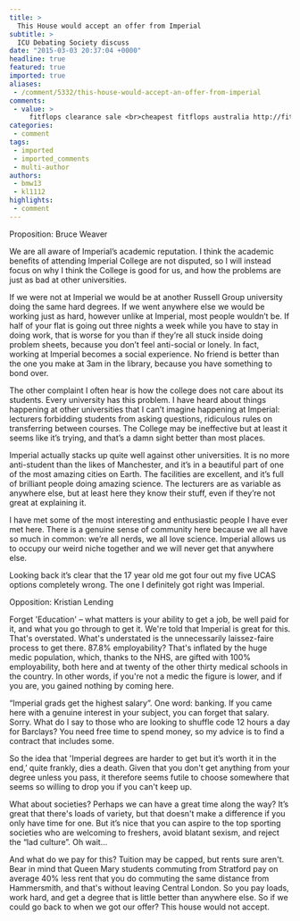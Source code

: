 ```yaml
---
title: >
  This House would accept an offer from Imperial
subtitle: >
  ICU Debating Society discuss
date: "2015-03-03 20:37:04 +0000"
headline: true
featured: true
imported: true
aliases:
 - /comment/5332/this-house-would-accept-an-offer-from-imperial
comments:
 - value: >
     fitflops clearance sale <br>cheapest fitflops australia http://fitflopsau.blogspot.com/,fitflops clearance sale <br>cheapest fitflops australia http://fitflopsau.blogspot.com/,birkenstock online discount <br>discount birkenstocks http://birkenstockaustraliamalls.com/,birkenstock online discount <br>discount birkenstocks http://birkenstockaustraliamalls.com/,A preview of the song can be seen on Shakira's official YouTube sheet. Being physically unable carry out in my beloved game, poker provided me with a predicament. Also, make note of which card own put up for market. <br>crÃ©dits fut rapidement http://creditsfut.com/,A preview of the song can be seen on Shakira's official YouTube sheet. Being physically unable carry out in my beloved game, poker provided me with a predicament. Also, make note of which card own put up for market. <br>crÃ©dits fut rapidement http://creditsfut.com/,cristian louboutin <br>christian louboutin outlet online http://christianlouboutincanadaoutlet.blogspot.com/,cristian louboutin <br>christian loubouti
categories:
 - comment
tags:
 - imported
 - imported_comments
 - multi-author
authors:
 - bmw13
 - kl1112
highlights:
 - comment
---
```


Proposition: Bruce Weaver

We are all aware of Imperial’s academic reputation. I think the academic benefits of attending Imperial College are not disputed, so I will instead focus on why I think the College is good for us, and how the problems are just as bad at other universities.

If we were not at Imperial we would be at another Russell Group university doing the same hard degrees. If we went anywhere else we would be working just as hard, however unlike at Imperial, most people wouldn’t be. If half of your flat is going out three nights a week while you have to stay in doing work, that is worse for you than if they’re all stuck inside doing problem sheets, because you don’t feel anti-social or lonely. In fact, working at Imperial becomes a social experience. No friend is better than the one you make at 3am in the library, because you have something to bond over.

The other complaint I often hear is how the college does not care about its students. Every university has this problem. I have heard about things happening at other universities that I can’t imagine happening at Imperial: lecturers forbidding students from asking questions, ridiculous rules on transferring between courses. The College may be ineffective but at least it seems like it’s trying, and that’s a damn sight better than most places.

Imperial actually stacks up quite well against other universities. It is no more anti-student than the likes of Manchester, and it’s in a beautiful part of one of the most amazing cities on Earth. The facilities are excellent, and it’s full of brilliant people doing amazing science. The lecturers are as variable as anywhere else, but at least here they know their stuff, even if they’re not great at explaining it.

I have met some of the most interesting and enthusiastic people I have ever met here. There is a genuine sense of community here because we all have so much in common: we’re all nerds, we all love science. Imperial allows us to occupy our weird niche together and we will never get that anywhere else.

Looking back it’s clear that the 17 year old me got four out my five UCAS options completely wrong. The one I definitely got right was Imperial.

Opposition: Kristian Lending

Forget 'Education' – what matters is your ability to get a job, be well paid for it, and what you go through to get it. We're told that Imperial is great for this. That's overstated. What's understated is the unnecessarily laissez-faire process to get there. 87.8% employability? That's inflated by the huge medic population, which, thanks to the NHS, are gifted with 100% employability, both here and at twenty of the other thirty medical schools in the country. In other words, if you're not a medic the figure is lower, and if you are, you gained nothing by coming here.

“Imperial grads get the highest salary”. One word: banking. If you came here with a genuine interest in your subject, you can forget that salary. Sorry. What do I say to those who are looking to shuffle code 12 hours a day for Barclays? You need free time to spend money, so my advice is to find a contract that includes some.

So the idea that 'Imperial degrees are harder to get but it’s worth it in the end,’ quite frankly, dies a death. Given that you don't get anything from your degree unless you pass, it therefore seems futile to choose somewhere that seems so willing to drop you if you can't keep up.

What about societies? Perhaps we can have a great time along the way? It’s great that there's loads of variety, but that doesn't make a difference if you only have time for one. But it’s nice that you can aspire to the top sporting societies who are welcoming to freshers, avoid blatant sexism, and reject the “lad culture”. Oh wait...

And what do we pay for this? Tuition may be capped, but rents sure aren't. Bear in mind that Queen Mary students commuting from Stratford pay on average 40% less rent that you do commuting the same distance from Hammersmith, and that's without leaving Central London. So you pay loads, work hard, and get a degree that is little better than anywhere else. So if we could go back to when we got our offer? This house would not accept.
